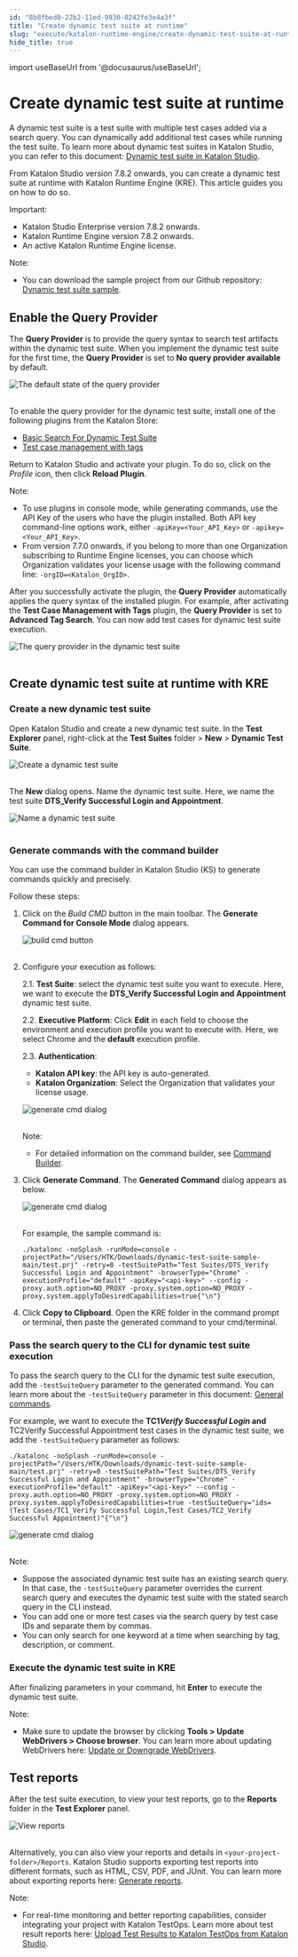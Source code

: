 ```yaml
---
id: "8b8fbed0-22b2-11ed-9930-0242fe3e4a3f"
title: "Create dynamic test suite at runtime"
slug: "execute/katalon-runtime-engine/create-dynamic-test-suite-at-runtime"
hide_title: true
---
```

import useBaseUrl from '@docusaurus/useBaseUrl';


# <a id="id" class="anchor_top_offset"/><a id="ariaid-title1" class="anchor_top_offset"/>Create dynamic test suite at runtime

<p xmlns="http://www.w3.org/1999/xhtml" className="p">A dynamic test suite is a test suite with multiple test cases   added via a search query. You can dynamically add additional test   cases while running the test suite. To learn more about dynamic   test suites in Katalon Studio, you can refer to this document: <a className="xref" href="/organize/manage-tests/dynamic-test-suite/manage-dynamic-test-suites-in-katalon-studio">Dynamic     test suite in Katalon Studio</a>.</p> 
<p xmlns="http://www.w3.org/1999/xhtml" className="p">From Katalon Studio version 7.8.2 onwards, you can create a   dynamic test suite at runtime with Katalon Runtime Engine (KRE).   This article guides you on how to do so.</p> 
<div xmlns="http://www.w3.org/1999/xhtml" className="note important note_important"><span className="note__title">Important:</span> 
  <ul className="ul"><li className="li">Katalon Studio Enterprise version 7.8.2 onwards.</li><li className="li">Katalon Runtime Engine version 7.8.2 onwards.</li><li className="li">An active Katalon Runtime Engine license.</li></ul>
</div>
<div xmlns="http://www.w3.org/1999/xhtml" className="note note note_note"><span className="note__title">Note:</span> 
  <ul className="ul"><li className="li"><p className="p">You can download the sample project from our Github repository:
        <a className="xref j-external-link" href="https://github.com/katalon-studio-samples/dynamic-test-suite-sample" target="_blank">Dynamic
          test suite sample</a>.</p></li></ul>
</div>

## <a id="id_1" class="anchor_top_offset"/>Enable the Query Provider

<p xmlns="http://www.w3.org/1999/xhtml" className="p">The <strong className="ph b">Query Provider</strong> is to provide the query syntax to search test artifacts within the dynamic test suite. When you implement the dynamic test suite for the first time, the <strong className="ph b">Query Provider</strong> is set to <strong className="ph b">No query provider available</strong> by default.</p> 
<p xmlns="http://www.w3.org/1999/xhtml" className="p"> <img className="image" src={useBaseUrl("https://github.com/katalon-studio/docs-images/raw/master/katalon-studio/docs/dynamic-querying-test-suite/dynamic-ts.png")} alt="The default state of the query provider" /><br /><br /> </p> 
<p xmlns="http://www.w3.org/1999/xhtml" className="p">To enable the query provider for the dynamic test suite, install one of the following plugins from the Katalon Store:</p> 
<ul xmlns="http://www.w3.org/1999/xhtml" className="ul"><li className="li"> <a className="xref j-external-link" href="https://store.katalon.com/product/2/Basic-Search-For-Dynamic-Test-Suite" target="_blank">Basic Search For Dynamic Test Suite</a>   </li><li className="li"> <a className="xref j-external-link" href="https://store.katalon.com/product/6/Test-Case-Management-with-Tags" target="_blank">Test case management with tags</a>   </li></ul> 
<p xmlns="http://www.w3.org/1999/xhtml" className="p">Return to Katalon Studio and activate your plugin. To do so, click on the <em className="ph i">Profile</em> icon, then click <strong className="ph b">Reload Plugin</strong>.</p> 
<div xmlns="http://www.w3.org/1999/xhtml" className="note note note_note"><span className="note__title">Note:</span> 
  <ul className="ul"><li className="li">To use plugins in console mode, while generating commands, use the API Key of the users who have the plugin installed. Both API key command-line options work, either <code className="ph codeph">-apiKey=&lt;Your_API_Key&gt;</code> or <code className="ph codeph">-apikey=&lt;Your_API_Key&gt;</code>.</li><li className="li">From version 7.7.0 onwards, if you belong to more than one Organization subscribing to Runtime Engine licenses, you can choose which Organization validates your license usage with the following command line: <code className="ph codeph">-orgID=&lt;Katalon_OrgID&gt;</code>.</li></ul>
</div>
<p xmlns="http://www.w3.org/1999/xhtml" className="p">After you successfully activate the plugin, the <strong className="ph b">Query Provider</strong> automatically applies the query syntax of the installed plugin. For example, after activating the <strong className="ph b">Test Case Management with Tags</strong> plugin, the <strong className="ph b">Query Provider</strong> is set to <strong className="ph b">Advanced Tag Search</strong>. You can now add test cases for dynamic test suite execution.</p> 
<p xmlns="http://www.w3.org/1999/xhtml" className="p"> <img className="image" src={useBaseUrl("https://github.com/katalon-studio/docs-images/raw/master/katalon-studio/docs/dynamic-test-suite-kre/KS-8.2.5-The-query-provider.png")} alt="The query provider in the dynamic test suite" /><br /><br /> </p> 
    

## <a id="id_2" class="anchor_top_offset"/>Create dynamic test suite at runtime with KRE

    
                  

### <a id="id_3" class="anchor_top_offset"/>Create a new dynamic test suite

<p xmlns="http://www.w3.org/1999/xhtml" className="p">Open Katalon Studio and create a new dynamic test suite. In the <strong className="ph b">Test Explorer</strong> panel, right-click at the <strong className="ph b">Test Suites</strong> folder &gt; <strong className="ph b">New</strong> &gt; <strong className="ph b">Dynamic Test Suite</strong>.</p> 
<p xmlns="http://www.w3.org/1999/xhtml" className="p"> <img className="image" src={useBaseUrl("https://github.com/katalon-studio/docs-images/raw/master/katalon-studio/docs/dynamic-test-suite-ks/KS-DYNAMIC-Create-a-new-dynamic-test-suite.png")} alt="Create a dynamic test suite" /><br /><br /> </p> 
<p xmlns="http://www.w3.org/1999/xhtml" className="p">The <strong className="ph b">New</strong> dialog opens. Name the dynamic test suite. Here, we name the test suite <strong className="ph b">DTS_Verify Successful Login and Appointment</strong>.</p> 
<p xmlns="http://www.w3.org/1999/xhtml" className="p"> <img className="image" src={useBaseUrl("https://github.com/katalon-studio/docs-images/raw/master/katalon-studio/docs/dynamic-test-suite-kre/KS-8.2.5-Name-DTS.png")} width={600} alt="Name a dynamic test suite" /><br /><br /> </p> 

### <a id="id_4" class="anchor_top_offset"/>Generate commands with the command builder

<p xmlns="http://www.w3.org/1999/xhtml" className="p">You can use the command builder in Katalon Studio (KS) to generate commands quickly and precisely.</p> 
<p xmlns="http://www.w3.org/1999/xhtml" className="p">Follow these steps:</p> 
<ol xmlns="http://www.w3.org/1999/xhtml" className="ol"><li className="li">     <p className="p">Click on the <em className="ph i">Build CMD</em> button in the main toolbar. The <strong className="ph b">Generate Command for Console Mode</strong> dialog appears.</p>     <p className="p"> <img className="image" src={useBaseUrl("https://github.com/katalon-studio/docs-images/raw/master/katalon-testcloud/studio-integration/comand-builder-icon.png")} alt="build cmd button" /><br /><br />     </p>   </li><li className="li">     <p className="p">Configure your execution as follows:</p>     <p className="p">2.1. <strong className="ph b">Test Suite</strong>: select the dynamic test suite you want to execute. Here, we want to execute the <strong className="ph b">DTS_Verify Successful Login and Appointment</strong> dynamic test suite.</p>     <p className="p">2.2. <strong className="ph b">Executive Platform</strong>: Click <strong className="ph b">Edit</strong> in each field to choose the environment and execution profile you want to execute with. Here, we select Chrome and the <strong className="ph b">default</strong> execution profile.</p>     <p className="p">2.3. <strong className="ph b">Authentication</strong>:</p>     <ul className="ul"><li className="li"> <strong className="ph b">Katalon API key</strong>: the API key is auto-generated.</li><li className="li"> <strong className="ph b">Katalon Organization</strong>: Select the Organization that validates your license usage.</li></ul>     <p className="p"> <img className="image" src={useBaseUrl("https://github.com/katalon-studio/docs-images/raw/master/katalon-studio/docs/dynamic-test-suite-kre/KS-8.2.5-Command-builder.png")} width={700} alt="generate cmd dialog" /><br /><br />     </p>     <div className="note note note_note"><span className="note__title">Note:</span>        <ul className="ul"><li className="li">           <p className="p">For detailed information on the command builder, see <a className="xref" href="/execute/katalon-runtime-engine/command-line-syntax-in-katalon-runtime-engine#id_10">Command Builder</a>.</p>         </li></ul>     </div>   </li><li className="li">     <p className="p">Click <strong className="ph b">Generate Command</strong>. The <strong className="ph b">Generated Command</strong> dialog appears as below.</p>     <p className="p"> <img className="image" src={useBaseUrl("https://github.com/katalon-studio/docs-images/raw/master/katalon-studio/docs/dynamic-test-suite-kre/KS-8.2.5-Generated-command.png")} width={600} alt="generate cmd dialog" /><br /><br />     </p>     <p className="p">For example, the sample command is:</p>     <pre className="pre codeblock"><code>./katalonc -noSplash -runMode=console -projectPath="/Users/HTK/Downloads/dynamic-test-suite-sample-main/test.prj" -retry=0 -testSuitePath="Test Suites/DTS_Verify Successful Login and Appointment" -browserType="Chrome" -executionProfile="default" -apiKey="&lt;api-key&gt;" --config -proxy.auth.option=NO_PROXY -proxy.system.option=NO_PROXY -proxy.system.applyToDesiredCapabilities=true{"\n"}</code></pre>   </li><li className="li">     <p className="p">Click <strong className="ph b">Copy to Clipboard</strong>. Open the KRE folder in the command prompt or terminal, then paste the generated command to your cmd/terminal.</p>   </li></ol> 

### <a id="id_5" class="anchor_top_offset"/>Pass the search query to the CLI for dynamic test suite execution

<p xmlns="http://www.w3.org/1999/xhtml" className="p">To pass the search query to the CLI for the dynamic test suite execution, add the <code className="ph codeph">-testSuiteQuery</code> parameter to the generated command. You can learn more about the <code className="ph codeph">-testSuiteQuery</code> parameter in this document: <a className="xref" href="/execute/katalon-runtime-engine/command-line-syntax-in-katalon-runtime-engine#concept-1437">General commands</a>.</p> 
<p xmlns="http://www.w3.org/1999/xhtml" className="p">For example, we want to execute the <strong className="ph b">TC1<em className="ph i">Verify Successful Login</em> and</strong> TC2Verify Successful Appointment test cases in the dynamic test suite, we add the <code className="ph codeph">-testSuiteQuery</code> parameter as follows:</p> 
<pre xmlns="http://www.w3.org/1999/xhtml" className="pre codeblock"><code>./katalonc -noSplash -runMode=console -projectPath="/Users/HTK/Downloads/dynamic-test-suite-sample-main/test.prj" -retry=0 -testSuitePath="Test Suites/DTS_Verify Successful Login and Appointment" -browserType="Chrome" -executionProfile="default" -apiKey="&lt;api-key&gt;" --config -proxy.auth.option=NO_PROXY -proxy.system.option=NO_PROXY -proxy.system.applyToDesiredCapabilities=true -testSuiteQuery="ids=(Test Cases/TC1_Verify Successful Login,Test Cases/TC2_Verify Successful Appointment)"{"\n"}</code></pre> 
<p xmlns="http://www.w3.org/1999/xhtml" className="p"> <img className="image" src={useBaseUrl("https://github.com/katalon-studio/docs-images/raw/master/katalon-studio/docs/dynamic-test-suite-kre/KS-8.2.5-Command-line-terminal.png")} alt="generate cmd dialog" /><br /><br /> </p> 
<div xmlns="http://www.w3.org/1999/xhtml" className="note note note_note"><span className="note__title">Note:</span> 
  <ul className="ul"><li className="li">Suppose the associated dynamic test suite has an existing search query. In that case, the <code className="ph codeph">-testSuiteQuery</code> parameter overrides the current search query and executes the dynamic test suite with the stated search query in the CLI instead.</li><li className="li">You can add one or more test cases via the search query by test case IDs and separate them by commas.</li><li className="li">You can only search for one keyword at a time when searching by tag, description, or comment.</li></ul>
</div>

### <a id="id_6" class="anchor_top_offset"/>Execute the dynamic test suite in KRE

<p xmlns="http://www.w3.org/1999/xhtml" className="p">After finalizing parameters in your command, hit   <strong className="ph b">Enter</strong> to execute the dynamic test suite.</p> 
<div xmlns="http://www.w3.org/1999/xhtml" className="note note note_note"><span className="note__title">Note:</span> 
  <ul className="ul"><li className="li"><p className="p">Make sure to update the browser by clicking
        <strong className="ph b">Tools &gt; Update WebDrivers &gt; Choose browser</strong>.
        You can learn more about updating WebDrivers here: <a className="xref" href="/create-tests/manage-projects/set-up-projects/web-testing/handle-webdrivers/upgrade-or-downgrade-webdrivers-in-katalon-studio">Update
          or Downgrade WebDrivers</a>.</p></li></ul>
</div>

## <a id="id_7" class="anchor_top_offset"/>Test reports

<p xmlns="http://www.w3.org/1999/xhtml" className="p">After the test suite execution, to view your test reports, go to the <strong className="ph b">Reports</strong> folder in the <strong className="ph b">Test Explorer</strong> panel.</p> 
<p xmlns="http://www.w3.org/1999/xhtml" className="p"> <img className="image" src={useBaseUrl("https://github.com/katalon-studio/docs-images/raw/master/katalon-studio/docs/dynamic-test-suite-kre/KS-8.2.5-view-reports.png")} alt="View reports" /><br /><br /> </p> 
<p xmlns="http://www.w3.org/1999/xhtml" className="p">Alternatively, you can also view your reports and details in <code className="ph codeph">&lt;your-project-folder&gt;/Reports</code>. Katalon Studio supports exporting test reports into different formats, such as HTML, CSV, PDF, and JUnit. You can learn more about exporting reports here: <a className="xref" href="/analyze/reports/view-test-reports/view-test-reports-in-katalon-studio/view-test-suite-and-test-suite-collection-reports-in-katalon-studio#id_6">Generate reports</a>.</p> 
<div xmlns="http://www.w3.org/1999/xhtml" className="note note note_note"><span className="note__title">Note:</span> 
  <ul className="ul"><li className="li">For real-time monitoring and better reporting capabilities, consider integrating your project with Katalon TestOps. Learn more about test result reports here: <a className="xref" href="#">Upload Test Results to Katalon TestOps from Katalon Studio</a>.</li></ul>
</div>
